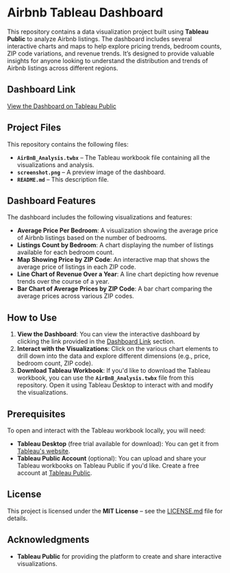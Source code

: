 # Airbnb Tableau Dashboard

This repository contains a data visualization project built using **Tableau Public** to analyze Airbnb listings. The dashboard includes several interactive charts and maps to help explore pricing trends, bedroom counts, ZIP code variations, and revenue trends. It’s designed to provide valuable insights for anyone looking to understand the distribution and trends of Airbnb listings across different regions.

## Dashboard Link

[View the Dashboard on Tableau Public](https://public.tableau.com/app/profile/biplaw.tiwari/viz/AirBnBfullproject_17469545724400/Dashboard1?publish=yes)

## Project Files

This repository contains the following files:
- **`AirBnB_Analysis.twbx`** – The Tableau workbook file containing all the visualizations and analysis.
- **`screenshot.png`** – A preview image of the dashboard.
- **`README.md`** – This description file.

## Dashboard Features

The dashboard includes the following visualizations and features:
- **Average Price Per Bedroom**: A visualization showing the average price of Airbnb listings based on the number of bedrooms.
- **Listings Count by Bedroom**: A chart displaying the number of listings available for each bedroom count.
- **Map Showing Price by ZIP Code**: An interactive map that shows the average price of listings in each ZIP code.
- **Line Chart of Revenue Over a Year**: A line chart depicting how revenue trends over the course of a year.
- **Bar Chart of Average Prices by ZIP Code**: A bar chart comparing the average prices across various ZIP codes.

## How to Use

1. **View the Dashboard**: You can view the interactive dashboard by clicking the link provided in the [Dashboard Link](#dashboard-link) section.
2. **Interact with the Visualizations**: Click on the various chart elements to drill down into the data and explore different dimensions (e.g., price, bedroom count, ZIP code).
3. **Download Tableau Workbook**: If you'd like to download the Tableau workbook, you can use the **`AirBnB_Analysis.twbx`** file from this repository. Open it using Tableau Desktop to interact with and modify the visualizations.

## Prerequisites

To open and interact with the Tableau workbook locally, you will need:
- **Tableau Desktop** (free trial available for download): You can get it from [Tableau's website](https://www.tableau.com/products/desktop).
- **Tableau Public Account** (optional): You can upload and share your Tableau workbooks on Tableau Public if you'd like. Create a free account at [Tableau Public](https://public.tableau.com/).

## License

This project is licensed under the **MIT License** – see the [LICENSE.md](LICENSE.md) file for details.

## Acknowledgments

- **Tableau Public** for providing the platform to create and share interactive visualizations.

